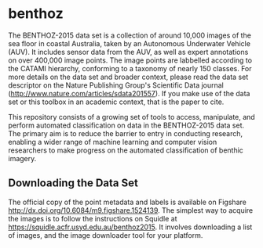 # benthoz
The BENTHOZ-2015 data set is a collection of around 10,000 images of the sea floor in coastal Australia, taken by an Autonomous Underwater Vehicle (AUV). It includes sensor data from the AUV, as well as expert annotations on over 400,000 image points.
The image points are labbelled according to the CATAMI hierarchy, conforming to a taxonomy of nearly 150 classes.
For more details on the data set and broader context, please read the data set descriptor on the Nature Publishing Group's Scientific Data journal (http://www.nature.com/articles/sdata201557). If you make use of the data set or this toolbox in an academic context, that is the paper to cite.

This repository consists of a growing set of tools to access, manipulate, and perform automated classification on data in the BENTHOZ-2015 data set. The primary aim is to reduce the barrier to entry in conducting research, enabling a wider range of machine learning and computer vision researchers to make progress on the automated classification of benthic imagery.

## Downloading the Data Set
The official copy of the point metadata and labels is available on Figshare http://dx.doi.org/10.6084/m9.figshare.1524139.
The simplest way to acquire the images is to follow the instructions on Squidle at https://squidle.acfr.usyd.edu.au/benthoz2015. It involves downloading a list of images, and the image downloader tool for your platform.